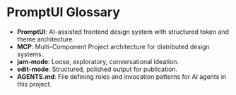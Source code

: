 # PromptUI Glossary

- **PromptUI**: AI-assisted frontend design system with structured token and theme architecture.
- **MCP**: Multi-Component Project architecture for distributed design systems.
- **jam-mode**: Loose, exploratory, conversational ideation.
- **edit-mode**: Structured, polished output for publication.
- **AGENTS.md**: File defining roles and invocation patterns for AI agents in this project.

